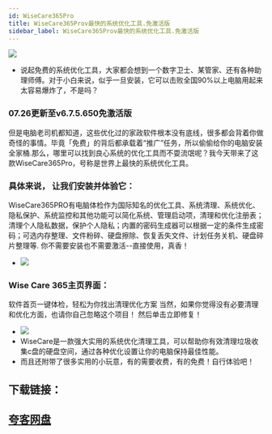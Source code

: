 ```yaml
---
id: WiseCare365Pro
title: WiseCare365Prov最快的系统优化工具.免激活版
sidebar_label: WiseCare365Prov最快的系统优化工具.免激活版
---
```

![](https://cdn-thumbs.imagevenue.com/96/52/87/ME18UOH2_t.png)
* 说起免费的系统优化工具，大家都会想到一个数字卫士、某管家、还有各种助理师傅。对于小白来说，似乎一旦安装，它可以击败全国90%以上电脑用起来太容易爆炸了，不是吗？
### 07.26更新至v6.7.5.650免激活版
但是电脑老司机都知道，这些优化过的家政软件根本没有底线，很多都会背着你做奇怪的事情。毕竟「免费」的背后都承载着“推广”任务，所以偷偷给你的电脑安装全家桶.那么，哪里可以找到良心系统的优化工具而不耍流氓呢？我今天带来了这款WiseCare365Pro，号称是世界上最快的系统优化工具。

### 具体来说， 让我们安装并体验它：
WiseCare365PRO有电脑体检作为国际知名的优化工具、系统清理、系统优化、隐私保护、系统监控和其他功能可以简化系统、管理启动项，清理和优化注册表；清理个人隐私数据，保护个人隐私；内置的密码生成器可以根据一定的条件生成密码；可选内存整理、文件粉碎、硬盘擦除、恢复丢失文件、计划任务关机、硬盘碎片整理等.
你不需要安装也不需要激活--直接使用，真香！
* ![](https://cdn-thumbs.imagevenue.com/1c/f3/ed/ME18UOH3_t.png)

### Wise Care 365主页界面：
软件首页一键体检，轻松为你找出清理优化方案
当然，如果你觉得没有必要清理和优化方面，也请你自己忽略这个项目！
然后单击立即修复！
* ![](https://cdn-thumbs.imagevenue.com/19/b9/1b/ME18UOH4_t.png)
* WiseCare是一款强大实用的系统优化清理工具，可以帮助你有效清理垃圾收集c盘的硬盘空间，通过各种优化设置让你的电脑保持最佳性能。
* 而且还附带了很多实用的小玩意，有的需要收费，有的免费！自行体验吧！

## 下载链接：
## [夸客网盘](https://www.cnblogs.com/songzhixue/p/11261118.html)